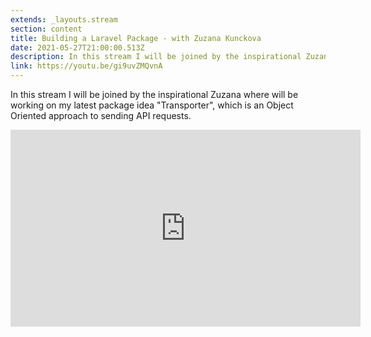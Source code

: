 ```yaml
---
extends: _layouts.stream
section: content
title: Building a Laravel Package - with Zuzana Kunckova
date: 2021-05-27T21:00:00.513Z
description: In this stream I will be joined by the inspirational Zuzana where will be working on my latest package idea "Transporter", which is an Object Oriented approach to sending API requests.
link: https://youtu.be/gi9uvZMQvnA
---
```

In this stream I will be joined by the inspirational Zuzana where will be working on my latest package idea "Transporter", which is an Object Oriented approach to sending API requests.

<div class="aspect-w-16 aspect-h-9">
    <iframe width="560" height="315" src="https://www.youtube.com/embed/gi9uvZMQvnA" title="YouTube video player" frameborder="0" allow="accelerometer; autoplay; clipboard-write; encrypted-media; gyroscope; picture-in-picture" allowfullscreen></iframe>
</div>